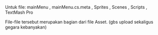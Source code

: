 Untuk file: mainMenu , mainMenu.cs.meta , Sprites , Scenes , Scripts , TextMash Pro

File-file tersebut merupakan bagian dari file Asset. (gbs upload sekaligus gegara kebanyakan)

